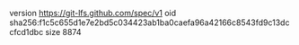 version https://git-lfs.github.com/spec/v1
oid sha256:f1c5c655d1e7e2bd5c034423ab1ba0caefa96a42166c8543fd9c13dccfcd1dbc
size 8874
